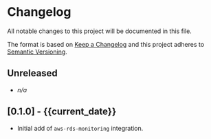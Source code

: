 # Changelog

All notable changes to this project will be documented in this file.

The format is based on [Keep a Changelog][changelog] and this project adheres
to [Semantic Versioning][semver].

## Unreleased

- *n/a*

## [0.1.0] - {{current_date}}

- Initial add of `aws-rds-monitoring` integration.



[changelog]: http://keepachangelog.com/en/1.0.0/
[semver]: http://semver.org/spec/v2.0.0.html
